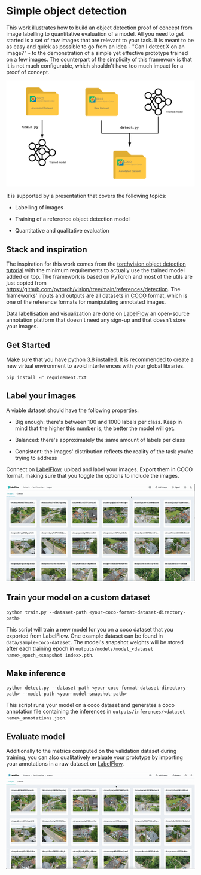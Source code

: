 # Simple object detection

This work illustrates how to build an object detection proof of concept from image labelling to quantitative evaluation of a model. All you need to get started is a set of raw images that are relevant to your task. It is meant to be as easy and quick as possible to go from an idea - "Can I detect X on an image?" - to the demonstration of a simple yet effective prototype trained on a few images. The counterpart of the simplicity of this framework is that it is not much configurable, which shouldn't have too much impact for a proof of concept.

<p align="center">
  <img src="public/schema-framework.svg" />
</p>

It is supported by a presentation that covers the following topics:

- Labelling of images

- Training of a reference object detection model

- Quantitative and qualitative evaluation

## Stack and inspiration

The inspiration for this work comes from the [torchvision object detection tutorial](https://pytorch.org/tutorials/intermediate/torchvision_tutorial.html) with the minimum requirements to actually use the trained model added on top. The framework is based on PyTorch and most of the utils are just copied from https://github.com/pytorch/vision/tree/main/references/detection. The frameworks' inputs and outputs are all datasets in [COCO](https://cocodataset.org/#format-data) format, which is one of the reference formats for manipulating annotated images.

Data labellisation and visualization are done on [LabelFlow](https://labelflow.ai/) an open-source annotation platform that doesn't need any sign-up and that doesn't store your images.
## Get Started

Make sure that you have python 3.8 installed. It is recommended to create a new virtual environment to avoid interferences with your global libraries.

```
pip install -r requirement.txt
```

## Label your images

A viable dataset should have the following properties:

- Big enough: there's between 100 and 1000 labels per class. Keep in mind that the higher this number is, the better the model will get.

- Balanced: there's approximately the same amount of labels per class

- Consistent: the images' distribution reflects the reality of the task you're trying to address

Connect on [LabelFlow](https://labelflow.ai/), upload and label your images. Export them in COCO format, making sure that you toggle the options to include the images.

<p align="center">
  <img src="public/labelflow-export.gif" />
</p>

## Train your model on a custom dataset

```
python train.py --dataset-path <your-coco-format-dataset-directory-path>
```

This script will train a new model for you on a coco dataset that you exported from LabelFlow. One example dataset can be found in `data/sample-coco-dataset`. The model's snapshot weights will be stored after each training epoch in `outputs/models/model_<dataset name>_epoch_<snapshot index>.pth`.

## Make inference

```
python detect.py --dataset-path <your-coco-format-dataset-directory-path> --model-path <your-model-snapshot-path>
```

This script runs your model on a coco dataset and generates a coco annotation file containing the inferences in `outputs/inferences/<dataset name>_annotations.json`.
## Evaluate model

Additionally to the metrics computed on the validation dataset during training, you can also qualitatively evaluate your prototype by importing your annotations in a raw dataset on [LabelFlow](https://labelflow.ai/).

<p align="center">
  <img src="public/labelflow-import.gif" />
</p>